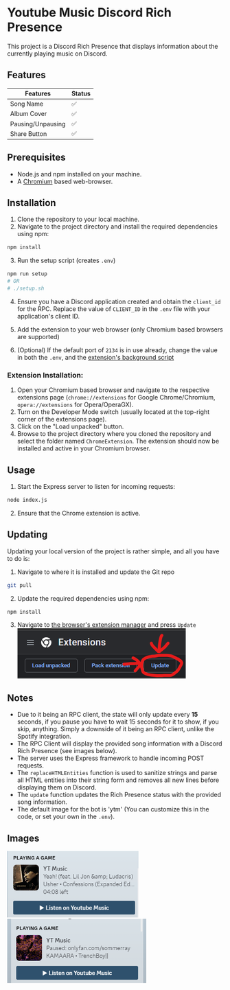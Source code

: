 # Youtube Music Discord Rich Presence

This project is a Discord Rich Presence that displays information about the currently playing music on Discord.

## Features
| Features          | Status    |
| ----------------  | --------- |
| Song Name         | :white_check_mark: |
| Album Cover       | :white_check_mark: |
| Pausing/Unpausing | :white_check_mark: |
| Share Button      | :white_check_mark: |

## Prerequisites

- Node.js and npm installed on your machine.
- A [Chromium](https://www.chromium.org/Home/) based web-browser.

## Installation

1. Clone the repository to your local machine.
2. Navigate to the project directory and install the required dependencies using npm:

```bash
npm install
```

3. Run the setup script (creates `.env`)
```bash
npm run setup
# OR
# ./setup.sh
```

4. Ensure you have a Discord application created and obtain the `client_id` for the RPC. Replace the value of `CLIENT_ID` in the `.env` file with your application's client ID.

5. Add the extension to your web browser (only Chromium based browsers are supported)

6. (Optional) If the default port of `2134` is in use already, change the value in both the `.env`, and the [extension's background script](https://github.com/AceLikesGhosts/ytm-rpc/blob/master/ChromeExtension/background.js#L23)

### Extension Installation:
1. Open your Chromium based browser and navigate to the respective extensions page (`chrome://extensions` for Google Chrome/Chromium, `opera://extensions` for Opera/OperaGX).
2. Turn on the Developer Mode switch (usually located at the top-right corner of the extensions page).
3. Click on the "Load unpacked" button.
4. Browse to the project directory where you cloned the repository and select the folder named `ChromeExtension`.
The extension should now be installed and active in your Chromium browser.


## Usage

1. Start the Express server to listen for incoming requests:

```bash
node index.js
```

2. Ensure that the Chrome extension is active.

## Updating

Updating your local version of the project is rather simple, and all you have to do is:

1. Navigate to where it is installed and update the Git repo
```bash
git pull
```

2. Update the required dependencies using npm:
```bash
npm install
```

3. Navigate to [the browser's extension manager](#extension-installation) and press `Update`
!["update image"](images/update.png)


## Notes

- Due to it being an RPC client, the state will only update every **15** seconds, if you pause you have to wait 15 seconds for it to show, if you skip, anything. Simply a downside of it being an RPC client, unlike the Spotify integration.
- The RPC Client will display the provided song information with a Discord Rich Presence (see images below).
- The server uses the Express framework to handle incoming POST requests.
- The `replaceHTMLEntities` function is used to sanitize strings and parse all HTML entities into their string form and removes all new lines before displaying them on Discord.
- The `update` function updates the Rich Presence status with the provided song information.
- The default image for the bot is 'ytm' (You can customize this in the code, or set your own in the `.env`).


## Images

!["screenshot of RPC"](images/rpc.png)
!["screenshot of paused RPC state"](images/paused.png)
